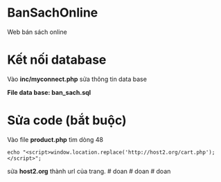 # BanSachOnline
Web bán sách online
# Kết nối database
Vào **inc/myconnect.php**
sửa thông tin data base

**File data base: ban_sach.sql**
# Sửa code (bắt buộc)
Vào file **product.php** tìm dòng 48

`echo "<script>window.location.replace('http://host2.org/cart.php'); </script>";`

sửa **host2.org** thành url của trang.
#   d o a n  
 #   d o a n  
 #   d o a n  
 